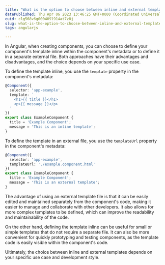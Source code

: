 ```yaml
---
title: "What is the option to choose between inline and external templates?"
datePublished: Thu Apr 06 2023 13:46:25 GMT+0000 (Coordinated Universal Time)
cuid: clg568v6g000409l914at7z8j
slug: what-is-the-option-to-choose-between-inline-and-external-templates
tags: angularjs

---
```


In Angular, when creating components, you can choose to define your component's template inline within the component's metadata or to define it in a separate external file. Both approaches have their advantages and disadvantages, and the choice depends on your specific use case.

To define the template inline, you use the `template` property in the component's metadata:

```typescript
@Component({
  selector: 'app-example',
  template: `
    <h1>{{ title }}</h1>
    <p>{{ message }}</p>
  `
})
export class ExampleComponent {
  title = 'Example Component';
  message = 'This is an inline template';
}
```

To define the template in an external file, you use the `templateUrl` property in the component's metadata:

```typescript
@Component({
  selector: 'app-example',
  templateUrl: './example.component.html'
})
export class ExampleComponent {
  title = 'Example Component';
  message = 'This is an external template';
}
```

The advantage of using an external template file is that it can be easily edited and maintained separately from the component's code, making it easier to manage and collaborate with other developers. It also allows for more complex templates to be defined, which can improve the readability and maintainability of the code.

On the other hand, defining the template inline can be useful for small or simple templates that do not require a separate file. It can also be more convenient for quickly prototyping and testing components, as the template code is easily visible within the component's code.

Ultimately, the choice between inline and external templates depends on your specific use case and development style.